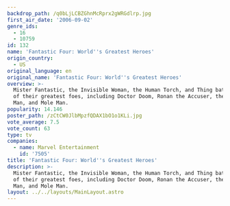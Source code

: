 ```yaml
---
backdrop_path: /q0bLjLCBZGhnMcRprx2gWRGdlrp.jpg
first_air_date: '2006-09-02'
genre_ids:
  - 16
  - 10759
id: 132
name: 'Fantastic Four: World''s Greatest Heroes'
origin_country:
  - US
original_language: en
original_name: 'Fantastic Four: World''s Greatest Heroes'
overview: >-
  Mister Fantastic, the Invisible Woman, the Human Torch, and Thing battle some
  of their greatest foes, including Doctor Doom, Ronan the Accuser, the Multiple
  Man, and Mole Man.
popularity: 14.146
poster_path: /zCtCW0JlbMpzfQDAX1bO1o1KLi.jpg
vote_average: 7.5
vote_count: 63
type: tv
companies:
  - name: Marvel Entertainment
    id: '7505'
title: 'Fantastic Four: World''s Greatest Heroes'
description: >-
  Mister Fantastic, the Invisible Woman, the Human Torch, and Thing battle some
  of their greatest foes, including Doctor Doom, Ronan the Accuser, the Multiple
  Man, and Mole Man.
layout: ../../layouts/MainLayout.astro
---
```


